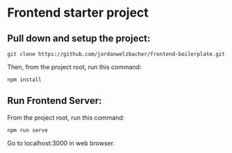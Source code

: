# Frontend starter project

## Pull down and setup the project:
```
git clone https://github.com/jordanwelzbacher/frontend-boilerplate.git
```
Then, from the project root, run this command:

```npm install```

## Run Frontend Server:
From the project root, run this command:

```npm run serve```

Go to localhost:3000 in web browser.
